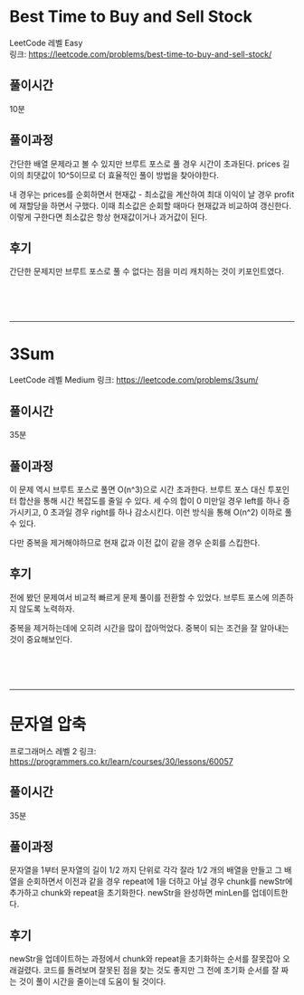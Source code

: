 # Best Time to Buy and Sell Stock

LeetCode
레벨 Easy  
링크: https://leetcode.com/problems/best-time-to-buy-and-sell-stock/

## 풀이시간

10분

## 풀이과정

간단한 배열 문제라고 볼 수 있지만 브루트 포스로 풀 경우 시간이 초과된다. prices 길이의 최댓값이 10^5이므로 더 효율적인 풀이 방법을 찾아야한다.

내 경우는 prices를 순회하면서 현재값 - 최소값을 계산하여 최대 이익이 날 경우 profit에 재할당을 하면서 구했다. 이때 최소값은 순회할 때마다 현재값과 비교하여 갱신한다. 이렇게 구한다면 최소값은 항상 현재값이거나 과거값이 된다.

## 후기

간단한 문제지만 브루트 포스로 풀 수 없다는 점을 미리 캐치하는 것이 키포인트였다.

</br>
</br>
</br>

---

# 3Sum

LeetCode
레벨 Medium
링크: https://leetcode.com/problems/3sum/

## 풀이시간

35분

## 풀이과정

이 문제 역시 브루트 포스로 풀면 O(n^3)으로 시간 초과한다. 브루트 포스 대신 투포인터 합산을 통해 시간 복잡도를 줄일 수 있다. 세 수의 합이 0 미만일 경우 left를 하나 증가시키고, 0 초과일 경우 right를 하나 감소시킨다. 이런 방식을 통해 O(n^2) 이하로 풀 수 있다.

다만 중복을 제거해야하므로 현재 값과 이전 값이 같을 경우 순회를 스킵한다.

## 후기

전에 봤던 문제여서 비교적 빠르게 문제 풀이를 전환할 수 있었다. 브루트 포스에 의존하지 않도록 노력하자.

중복을 제거하는데에 오히려 시간을 많이 잡아먹었다. 중복이 되는 조건을 잘 알아내는 것이 중요해보인다.

</br>
</br>
</br>

---

# 문자열 압축

프로그래머스 레벨 2
링크: https://programmers.co.kr/learn/courses/30/lessons/60057

## 풀이시간

35분

## 풀이과정

문자열을 1부터 문자열의 길이 1/2 까지 단위로 각각 잘라 1/2 개의 배열을 만들고 그 배열을 순회하면서 이전과 같을 경우 repeat에 1을 더하고 아닐 경우 chunk를 newStr에 추가하고 chunk와 repeat을 초기화한다. newStr을 완성하면 minLen를 업데이트한다.

## 후기

newStr을 업데이트하는 과정에서 chunk와 repeat을 초기화하는 순서를 잘못잡아 오래걸렸다. 코드를 돌려보며 잘못된 점을 찾는 것도 좋지만 그 전에 초기화 순서를 잘 짜는 것이 풀이 시간을 줄이는데 도움이 될 것이다.
